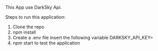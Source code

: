 This App use DarkSky Api.

Steps to run this application:

1. Clone the repo
2. npm install
3. Create a .env file insert the following variable
    DARKSKY_API_KEY=<YOUR API KEY>
4. npm start to test the application    
